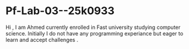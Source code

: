 # Pf-Lab-03--25k0933
Hi , I am Ahmed currently enrolled in Fast university studying computer science.  Initially I do not have any programming experiance but eager to learn  and accept challenges .

